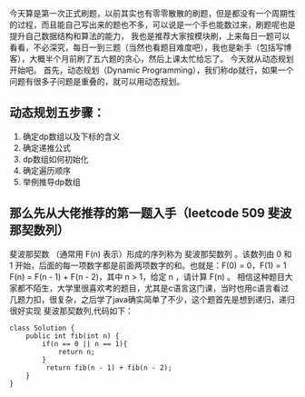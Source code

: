 今天算是第一次正式刷题，以前其实也有零零散散的刷题，但是都没有一个周期性的过程，而且能自己写出来的题也不多，可以说是一个手也能数过来，刷题呢也是提升自己数据结构和算法的能力，
我也是推荐大家按模块刷，上来每日一题可以看看，不必深究，每日一到三题（当然也看题目难度吧），我也是新手（包括写博客），大概半个月前刷了五六题的贪心，然后上课太忙给忘了。
今天就从动态规划开始吧。
首先，动态规划（Dynamic Programming），我们称dp就行，如果一个问题有很多子问题是重叠的，就可以用动态规划。
## 动态规划五步骤：
1. 确定dp数组以及下标的含义
2. 确定递推公式
3. dp数组如何初始化
4. 确定遍历顺序
5. 举例推导dp数组
## 那么先从大佬推荐的第一题入手（leetcode 509 斐波那契数列）
斐波那契数 （通常用 F(n) 表示）形成的序列称为 斐波那契数列 。该数列由 0 和 1 开始，后面的每一项数字都是前面两项数字的和。也就是：F(0) = 0，F(1) = 1
  F(n) = F(n - 1) + F(n - 2)，其中 n > 1，给定 n ，请计算 F(n) 。
相信这种题目大家都不陌生，大学里很喜欢考的题目，尤其是c语言这门课，当时也用c语言看过几题力扣，很复杂，之后学了java确实简单了不少，这个题首先是想到递归，递归很好实现
斐波那契数列,代码如下：
```
class Solution {
    public int fib(int n) {
        if(n == 0 || n == 1){
            return n;
        }
         return fib(n - 1) + fib(n - 2);
    }
}
```
